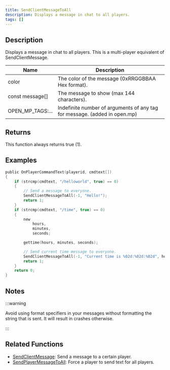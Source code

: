 ```yaml
---
title: SendClientMessageToAll
description: Displays a message in chat to all players.
tags: []
---
```


## Description

Displays a message in chat to all players. This is a multi-player equivalent of SendClientMessage.

| Name             | Description                                                               |
|------------------|---------------------------------------------------------------------------|
| color            | The color of the message (0xRRGGBBAA Hex format).                         |
| const message[]  | The message to show (max 144 characters).                                 |
| OPEN_MP_TAGS:... | Indefinite number of arguments of any tag for message. (added in open.mp) |

## Returns

This function always returns true (1).

## Examples

```c
public OnPlayerCommandText(playerid, cmdtext[])
{
    if (strcmp(cmdtext, "/helloworld", true) == 0)
    {
        // Send a message to everyone.
        SendClientMessageToAll(-1, "Hello!");
        return 1;
    }
    if (strcmp(cmdtext, "/time", true) == 0)
    {
        new
            hours,
            minutes,
            seconds;

        gettime(hours, minutes, seconds);

        // Send current time message to everyone.
        SendClientMessageToAll(-1, "Current time is %02d:%02d:%02d", hours, minutes, seconds);
        return 1;
    }
    return 0;
}
```

## Notes

:::warning

Avoid using format specifiers in your messages without formatting the string that is sent. It will result in crashes otherwise.

:::

## Related Functions

- [SendClientMessage](SendClientMessage): Send a message to a certain player.
- [SendPlayerMessageToAll](SendPlayerMessageToAll): Force a player to send text for all players.
